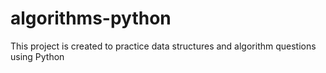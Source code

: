 # algorithms-python
This project is created to practice data structures and algorithm questions using Python
